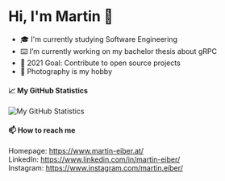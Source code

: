 # Hi, I'm Martin 👋

- 🎓 I'm currently studying Software Engineering
- ⌨️ I’m currently working on my bachelor thesis about gRPC
- 🎯 2021 Goal: Contribute to open source projects
- 📸 Photography is my hobby

#### 📈 My GitHub Statistics

![My GitHub Statistics](https://github-readme-stats.vercel.app/api?username=sebastianbergmann&show_icons=true&count_private=true&hide_title=true)

#### 📫 How to reach me
Homepage: https://www.martin-eiber.at/ </br>
LinkedIn: https://www.linkedin.com/in/martin-eiber/ </br>
Instagram: https://www.instagram.com/martin.eiber/ </br>

<!--
**martineiber/martineiber** is a ✨ _special_ ✨ repository because its `README.md` (this file) appears on your GitHub profile.

Here are some ideas to get you started:

- 🔭 I’m currently working on ...
- 🌱 I’m currently learning ...
- 👯 I’m looking to collaborate on ...
- 🤔 I’m looking for help with ...
- 💬 Ask me about ...
- 📫 How to reach me: ...
- 😄 Pronouns: ...
- ⚡ Fun fact: ...
-->
